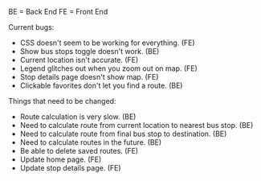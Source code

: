 BE = Back End
FE = Front End

Current bugs:
- CSS doesn't seem to be working for everything. (FE)
- Show bus stops toggle doesn't work. (BE)
- Current location isn't accurate. (FE)
- Legend glitches out when you zoom out on map. (FE)
- Stop details page doesn't show map. (FE)
- Clickable favorites don't let you find a route. (BE)

Things that need to be changed:
- Route calculation is very slow. (BE)
- Need to calculate route from current location to nearest bus stop. (BE)
- Need to calculate route from final bus stop to destination. (BE)
- Need to calculate routes in the future. (BE)
- Be able to delete saved routes. (FE)
- Update home page. (FE)
- Update stop details page. (FE)